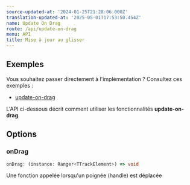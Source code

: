 ```yaml
---
source-updated-at: '2024-01-25T21:28:06.000Z'
translation-updated-at: '2025-05-01T17:53:50.454Z'
name: Update On Drag
route: /api/update-on-drag
menu: API
title: Mise à jour au glisser
---
```

## Exemples
Vous souhaitez passer directement à l'implémentation ? Consultez ces exemples :

- [update-on-drag](../../examples/react/update-on-drag)

L'API ci-dessous décrit comment utiliser les fonctionnalités **update-on-drag**.

## Options

### onDrag

```ts
onDrag: (instance: Ranger<TTrackElement>) => void
```
Une fonction appelée lorsqu'un poignée (handle) est déplacée
